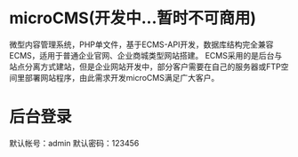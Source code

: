 # microCMS(开发中...暂时不可商用)
微型内容管理系统，PHP单文件，基于ECMS-API开发，数据库结构完全兼容ECMS，适用于普通企业官网、企业商城类型网站搭建。
ECMS采用的是后台与站点分离方式建站，但是企业网站开发中，部分客户需要在自己的服务器或FTP空间里部署网站程序，由此需求开发microCMS满足广大客户。

# 后台登录
默认帐号：admin  默认密码：123456
